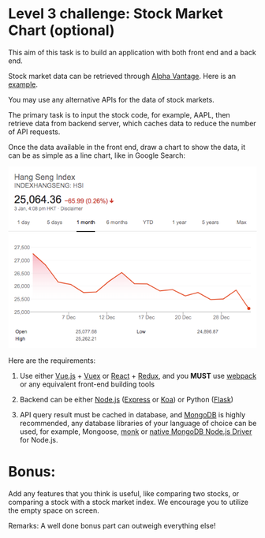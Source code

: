 # Level 3 challenge: Stock Market Chart (optional)

This aim of this task is to build an application with both front end and a back end.

Stock market data can be retrieved through [Alpha Vantage](https://www.alphavantage.co/). Here is an [example](https://www.alphavantage.co/query?function=TIME_SERIES_MONTHLY&symbol=MSFT&apikey=demo).

You may use any alternative APIs for the data of stock markets.

The primary task is to input the stock code, for example, AAPL, then retrieve data from backend server, which caches data to reduce the number of API requests.

Once the data available in the front end, draw a chart to show the data, it can be as simple as a line chart, like in Google Search:

![Apple Inc.](./aapl.png)

Here are the requirements:

1. Use either [Vue.js](https://vuejs.org/) + [Vuex](https://vuex.vuejs.org/) or [React](https://reactjs.org/) + [Redux](https://redux.js.org/), and you **MUST** use [webpack](https://webpack.js.org/) or any equivalent front-end building tools

1. Backend can be either [Node.js](https://nodejs.org/en/) ([Express](https://expressjs.com/) or [Koa](https://koajs.com/)) or Python ([Flask](http://flask.pocoo.org/))

1. API query result must be cached in database, and [MongoDB](https://www.mongodb.com/) is highly recommended, any database libraries of your language of choice can be used, for example, Mongoose, [monk](https://automattic.github.io/monk/) or [native MongoDB Node.js Driver](https://mongodb.github.io/node-mongodb-native/) for Node.js.

# Bonus:

Add any features that you think is useful, like comparing two stocks, or comparing a stock with a stock market index. We encourage you to utilize the empty space on screen.

Remarks: A well done bonus part can outweigh everything else!
